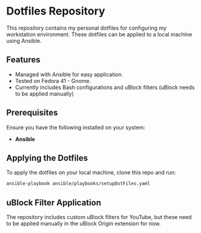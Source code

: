 # Dotfiles Repository

This repository contains my personal dotfiles for configuring my workstation environment. These dotfiles can be applied to a local machine using Ansible.

## Features
- Managed with Ansible for easy application. 
- Tested on Fedora 41 - Gnome. 
- Currently includes Bash configurations and uBlock filters (uBlock needs to be applied manually)

## Prerequisites
Ensure you have the following installed on your system:
- **Ansible** 

## Applying the Dotfiles
To apply the dotfiles on your local machine, clone this repo and run:
```sh
ansible-playbook ansible/playbooks/setupDotFiles.yaml
```

## uBlock Filter Application
The repository includes custom uBlock filters for YouTube, but these need to be applied manually in the uBlock Origin extension for now. 